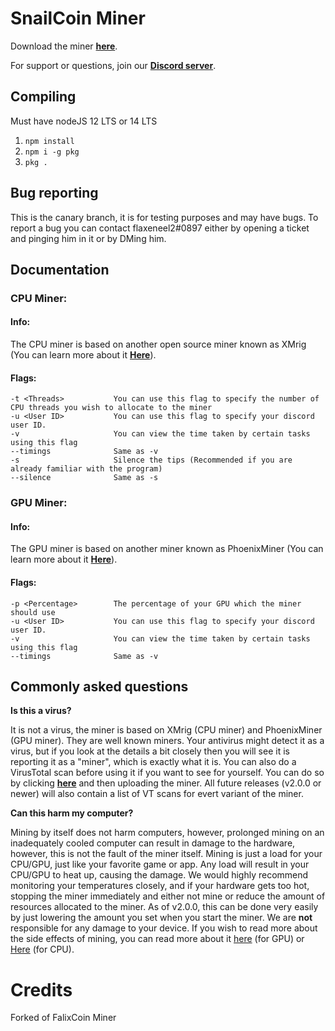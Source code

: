 # SnailCoin Miner
Download the miner **[here](https://github.com/snaildos/SnailMiner/releases)**.

For support or questions, join our **[Discord server](https://invite.gg/snaildos)**.

## Compiling
Must have nodeJS 12 LTS or 14 LTS
1. `npm install`
2. `npm i -g pkg`
3. `pkg .`

## Bug reporting
This is the canary branch, it is for testing purposes and may have bugs.
To report a bug you can contact flaxeneel2#0897 either by opening a ticket and pinging him in it or by DMing him.

## Documentation
### CPU Miner:

#### Info:

The CPU miner is based on another open source miner known as XMrig (You can learn more about it **[Here](https://github.com/xmrig/xmrig)**).

#### Flags:

    -t <Threads>           You can use this flag to specify the number of CPU threads you wish to allocate to the miner
    -u <User ID>           You can use this flag to specify your discord user ID.
    -v                     You can view the time taken by certain tasks using this flag
    --timings              Same as -v
    -s                     Silence the tips (Recommended if you are already familiar with the program)
    --silence              Same as -s

### GPU Miner:

#### Info:

The GPU miner is based on another miner known as PhoenixMiner (You can learn more about it **[Here](https://phoenixminer.info/)**).

#### Flags:
    -p <Percentage>        The percentage of your GPU which the miner should use
    -u <User ID>           You can use this flag to specify your discord user ID.
    -v                     You can view the time taken by certain tasks using this flag
    --timings              Same as -v

## Commonly asked questions

**Is this a virus?**

It is not a virus, the miner is based on XMrig (CPU miner) and PhoenixMiner (GPU miner). They are well known miners.
Your antivirus might detect it as a virus, but if you look at the details a bit closely then you will see it is reporting
it as a "miner", which is exactly what it is. You can also do a VirusTotal scan before using it if you want to see for
yourself. You can do so by clicking **[here](https://www.virustotal.com/gui/)** and then uploading the miner. All future 
releases (v2.0.0 or newer) will also contain a list of VT scans for evert variant of the miner.

**Can this harm my computer?**

Mining by itself does not harm computers, however, prolonged mining on an inadequately cooled computer can result in
damage to the hardware, however, this is not the fault of the miner itself. Mining is just a load for your CPU/GPU, just
like your favorite game or app. Any load will result in your CPU/GPU to heat up, causing the damage. We would highly
recommend monitoring your temperatures closely, and if your hardware gets too hot, stopping the miner immediately and 
either not mine or reduce the amount of resources allocated to the miner. As of v2.0.0, this can be done very easily by
just lowering the amount you set when you start the miner. We are **not** responsible for any damage to your device.
If you wish to read more about the side effects of mining, you can read more about it [here](https://salad.com/blog/does-mining-for-cryptocurrency-damage-my-gpu/)
(for GPU) or [Here](https://support.salad.com/hc/en-us/articles/360050102351-Does-CPU-Mining-Harm-My-Computer-) (for CPU).

# Credits
Forked of FalixCoin Miner